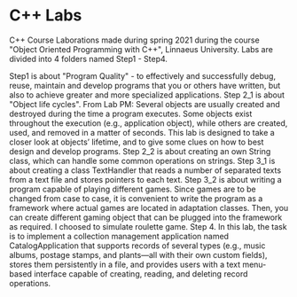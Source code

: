 # C++ Labs
C++ Course Laborations made during spring 2021 during the course "Object Oriented Programming with C++", Linnaeus University.
Labs are divided into 4 folders named Step1 - Step4. 

Step1 is about "Program Quality" - to effectively and successfully debug, reuse, maintain and develop programs that you or others have written, but also to achieve greater and more specialized applications. 
Step 2_1 is about "Object life cycles". From Lab PM: Several objects are usually created and destroyed during the time a program executes. Some objects exist throughout the execution (e.g., application object), while others are created, used, and removed in a matter of seconds. This lab is designed to take a closer look at objects’ lifetime, and to give some clues on how to best design and develop programs.
Step 2_2 is about creating an own String class, which can handle some common operations on strings.
Step 3_1 is about creating a class TextHandler that reads a number of separated texts from a text file and stores pointers to each text. 
Step 3_2 is about writing a program capable of playing different games. Since games are to be changed from case to case, it is convenient to write the program as a framework where actual games are located in adaptation classes. Then, you can create different gaming object that can be plugged into the framework as required. I choosed to simulate roulette game.
Step 4. In this lab, the task is to implement a collection management application named CatalogApplication that supports records of several types (e.g., music albums, postage stamps, and plants—all with their own custom fields), stores them persistently in a file, and provides users with a text menu-based interface capable of creating, reading, and deleting record operations.
